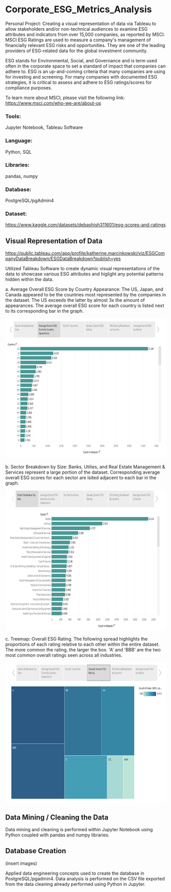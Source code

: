 # Corporate_ESG_Metrics_Analysis

Personal Project: Creating a visual representation of data via Tableau to allow stakeholders and/or non-technical audiences to examine ESG attributes and indicators from over 15,000 companies, as reported by MSCI. MSCI ESG Ratings are used to measure a company's management of financially relevant ESG risks and opportunities. They are one of the leading providers of ESG-related data for the global investment community.

ESG stands for Environmental, Social, and Governance and is term used often in the corporate space to set a standard of impact that companies can adhere to. ESG is an up-and-coming criteria that many companies are using for investing and screening. For many companies with documented ESG strategies, it is critical to assess and adhere to ESG ratings/scores for compliance purposes.

To learn more about MSCI, please visit the following link: https://www.msci.com/who-we-are/about-us


### Tools:
Jupyter Notebook, Tableau Software

### Language:
Python, SQL

### Libraries:
pandas, numpy

### Database:

PostgreSQL/pgAdmin4

### Dataset:
https://www.kaggle.com/datasets/debashish311601/esg-scores-and-ratings

## Visual Representation of Data 

https://public.tableau.com/app/profile/katherine.marcinkowski/viz/ESGCompanyDataBreakdown/ESGDataBreakdown?publish=yes

Utilized Tableau Software to create dynamic visual representations of the data to showcase various ESG attributes and higlight any potential patterns hidden within the data.


a. Average Overall ESG Score by Country Appearance: The US, Japan, and Canada appeared to be the countries most represented by the companies in the dataset. The US exceeds the latter by almost 3x the amount of appearances. The average overall ESG score for each country is listed next to its corresponding bar in the graph.

<img src="https://github.com/katmarcin/Corporate_ESG_Metrics_Analysis/blob/3706cdec152c642975651b6aa18e56eff9846cf5/images/country_esg.jpg" width="680" height="440" />

b. Sector Breakdown by Size: Banks, Utilies, and Real Estate Management & Services represent a large portion of the dataset. Corresponding average overall ESG scores for each sector are lsited adjacent to each bar in the graph.

<img src="https://github.com/katmarcin/Corporate_ESG_Metrics_Analysis/blob/3706cdec152c642975651b6aa18e56eff9846cf5/images/sector.jpg" width="680" height="440" />

c. Treemap: Overall ESG Rating. The following spread highlights the proportions of each rating relative to each other within the entire dataset. The more common the rating, the larger the box. 'A' and 'BBB' are the two most common overall ratings seen across all industries.

<img src="https://github.com/katmarcin/Corporate_ESG_Metrics_Analysis/blob/3706cdec152c642975651b6aa18e56eff9846cf5/images/treemap.jpg" width="680" height="440" />

## Data Mining / Cleaning the Data

Data mining and cleaning is performed within Jupyter Notebook using Python coupled with pandas and numpy libraries. 

## Database Creation 

(insert images)


Applied data engineering concepts used to create the database in PostgreSQL/pgadmin4. Data analysis is performed on the CSV file exported from the data cleaning already performed using Python in Jupyter. 


